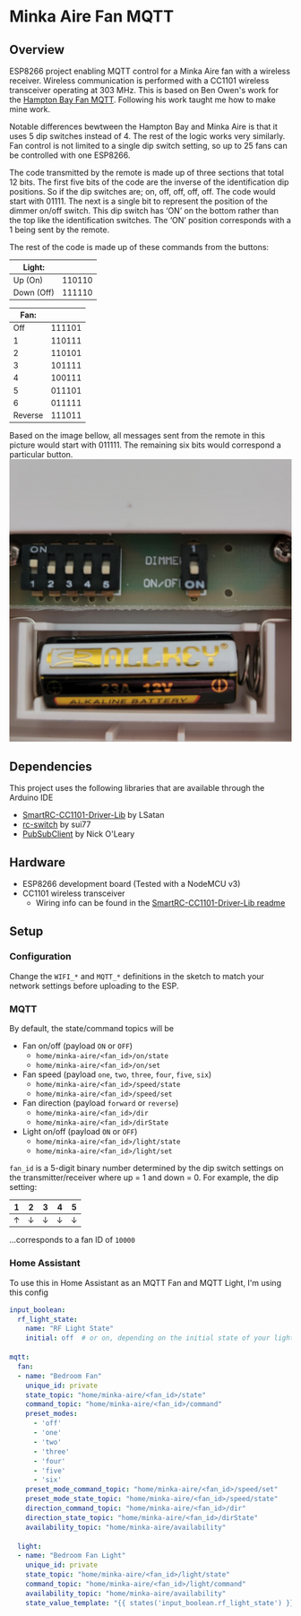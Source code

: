 # Minka Aire Fan MQTT

## Overview
ESP8266 project enabling MQTT control for a Minka Aire fan with a wireless receiver. Wireless communication is performed with a CC1101 wireless transceiver operating at 303 MHz.
This is based on Ben Owen's work for the [Hampton Bay Fan MQTT](https://github.com/owenb321/hampton-bay-fan-mqtt). Following his work taught me how to make mine work.

Notable differences bewtween the Hampton Bay and Minka Aire is that it uses 5 dip switches instead of 4. The rest of the logic works very similarly.
Fan control is not limited to a single dip switch setting, so up to 25 fans can be controlled with one ESP8266.

The code transmitted by the remote is made up of three sections that total 12 bits. The first five bits of the code are the inverse of the identification dip positions. So if the dip switches are; on, off, off, off, off. The code would start with 01111. The next is a single bit to represent the position of the dimmer on/off switch. This dip switch has ‘ON’ on the bottom rather than the top like the identification switches. The ‘ON’ position corresponds with a 1 being sent by the remote. 

The rest of the code is made up of these commands from the buttons:

|Light:| |
|-|-|
|Up (On)|110110|
|Down (Off)|	111110|

|Fan:| |
|-|-|
|Off|111101|
|1|110111|
|2|110101|
|3|101111|
|4|100111|
|5|011101|
|6|011111|
|Reverse|111011|

Based on the image bellow, all messages sent from the remote in this picture would start with 011111. The remaining six bits would correspond a particular button.
![alt text](https://github.com/oryweaver/minka-aire-fan-mqtt/blob/master/images/RC400_remote.jpg)

## Dependencies
This project uses the following libraries that are available through the Arduino IDE
* [SmartRC-CC1101-Driver-Lib](https://github.com/LSatan/SmartRC-CC1101-Driver-Lib) by LSatan
* [rc-switch](https://github.com/sui77/rc-switch) by sui77
* [PubSubClient](https://pubsubclient.knolleary.net/) by Nick O'Leary

## Hardware
* ESP8266 development board (Tested with a NodeMCU v3)
* CC1101 wireless transceiver
  * Wiring info can be found in the [SmartRC-CC1101-Driver-Lib readme](https://github.com/LSatan/SmartRC-CC1101-Driver-Lib#wiring)

## Setup
### Configuration
Change the `WIFI_*` and `MQTT_*` definitions in the sketch to match your network settings before uploading to the ESP.
### MQTT
By default, the state/command topics will be
* Fan on/off (payload `ON` or `OFF`)
  * `home/minka-aire/<fan_id>/on/state`
  * `home/minka-aire/<fan_id>/on/set`
* Fan speed (payload `one`, `two`, `three`, `four`, `five`, `six`)
  * `home/minka-aire/<fan_id>/speed/state`
  * `home/minka-aire/<fan_id>/speed/set`
* Fan direction (payload `forward` or `reverse`)
  * `home/minka-aire/<fan_id>/dir`
  * `home/minka-aire/<fan_id>/dirState`
* Light on/off (payload `ON` or `OFF`)
  * `home/minka-aire/<fan_id>/light/state`
  * `home/minka-aire/<fan_id>/light/set`

`fan_id` is a 5-digit binary number determined by the dip switch settings on the transmitter/receiver where up = 1 and down = 0. For example, the dip setting:

|1|2|3|4|5|
|-|-|-|-|-|
|↑|↓|↓|↓|↓|

...corresponds to a fan ID of `10000`

### Home Assistant
To use this in Home Assistant as an MQTT Fan and MQTT Light, I'm using this config
```yaml
input_boolean:
  rf_light_state:
    name: "RF Light State"
    initial: off  # or on, depending on the initial state of your light when HA starts

mqtt:
  fan:
  - name: "Bedroom Fan"
    unique_id: private
    state_topic: "home/minka-aire/<fan_id>/state"
    command_topic: "home/minka-aire/<fan_id>/command"
    preset_modes:
      - 'off'
      - 'one'
      - 'two'
      - 'three'
      - 'four'
      - 'five'
      - 'six'
    preset_mode_command_topic: "home/minka-aire/<fan_id>/speed/set"
    preset_mode_state_topic: "home/minka-aire/<fan_id>/speed/state"
    direction_command_topic: "home/minka-aire/<fan_id>/dir"
    direction_state_topic: "home/minka-aire/<fan_id>/dirState"
    availability_topic: "home/minka-aire/availability"

  light:
  - name: "Bedroom Fan Light"
    unique_id: private
    state_topic: "home/minka-aire/<fan_id>/light/state"
    command_topic: "home/minka-aire/<fan_id>/light/command"
    availability_topic: "home/minka-aire/availability"
    state_value_template: "{{ states('input_boolean.rf_light_state') }}"
```
